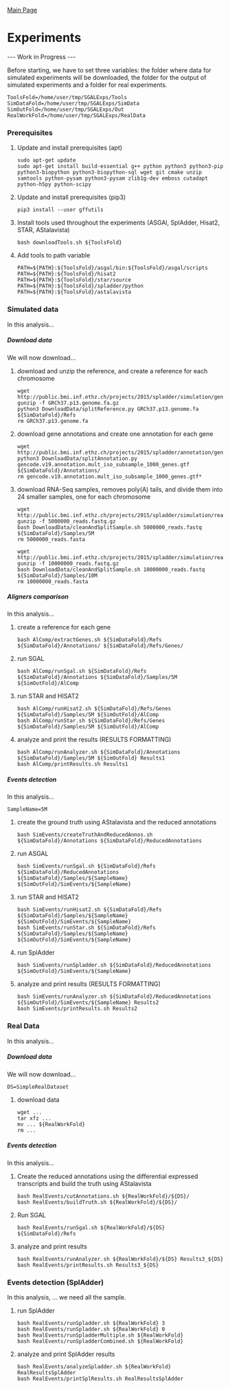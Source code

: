 [Main Page](index)

# Experiments

--- Work in Progress ---

Before starting, we have to set three variables: the folder where data for simulated experiments will be downloaded, the folder for the output of simulated experiments and a folder for real experiments.
```
ToolsFold=/home/user/tmp/SGALExps/Tools
SimDataFold=/home/user/tmp/SGALExps/SimData
SimOutFold=/home/user/tmp/SGALExps/Out
RealWorkFold=/home/user/tmp/SGALExps/RealData
```

### Prerequisites
1. Update and install prerequisites (apt)
    ```
    sudo apt-get update
    sudo apt-get install build-essential g++ python python3 python3-pip python3-biopython python3-biopython-sql wget git cmake unzip samtools python-pysam python3-pysam zlib1g-dev emboss cutadapt python-h5py python-scipy
    ```
2. Update and install prerequisites (pip3)
    ```
    pip3 install --user gffutils
    ```
3. Install tools used throughout the experiments (ASGAl, SplAdder, Hisat2, STAR, AStalavista) 
    ```
    bash downloadTools.sh ${ToolsFold}
    ```
4. Add tools to path variable
    ```
    PATH=${PATH}:${ToolsFold}/asgal/bin:${ToolsFold}/asgal/scripts
    PATH=${PATH}:${ToolsFold}/hisat2
    PATH=${PATH}:${ToolsFold}/star/source
    PATH=${PATH}:${ToolsFold}/spladder/python
    PATH=${PATH}:${ToolsFold}/astalavista
    ```

### Simulated data
In this analysis...
##### Download data
We will now download...
1. download and unzip the reference, and create a reference for each chromosome
    ```
    wget http://public.bmi.inf.ethz.ch/projects/2015/spladder/simulation/genome/GRCh37.p13.genome.fa.gz
    gunzip -f GRCh37.p13.genome.fa.gz
    python3 DownloadData/splitReference.py GRCh37.p13.genome.fa ${SimDataFold}/Refs
    rm GRCh37.p13.genome.fa
    ```

2. download gene annotations and create one annotation for each gene
    ```
    wget http://public.bmi.inf.ethz.ch/projects/2015/spladder/annotation/gencode.v19.annotation.mult_iso_subsample_1000_genes.gtf
    python3 DownloadData/splitAnnotation.py gencode.v19.annotation.mult_iso_subsample_1000_genes.gtf ${SimDataFold}/Annotations/
    rm gencode.v19.annotation.mult_iso_subsample_1000_genes.gtf*
    ```
3. download RNA-Seq samples, removes poly(A) tails, and divide them into 24 smaller samples, one for each chromosome
    ```
    wget http://public.bmi.inf.ethz.ch/projects/2015/spladder/simulation/reads/5000000_reads.fastq.gz
    gunzip -f 5000000_reads.fastq.gz
    bash DownloadData/cleanAndSplitSample.sh 5000000_reads.fastq ${SimDataFold}/Samples/5M
    rm 5000000_reads.fasta
    
    wget http://public.bmi.inf.ethz.ch/projects/2015/spladder/simulation/reads/10000000_reads.fastq.gz
    gunzip -f 10000000_reads.fastq.gz
    bash DownloadData/cleanAndSplitSample.sh 10000000_reads.fastq ${SimDataFold}/Samples/10M
    rm 10000000_reads.fasta
    ```

##### Aligners comparison
In this analysis...
1. create a reference for each gene
    ```
    bash AlComp/extractGenes.sh ${SimDataFold}/Refs ${SimDataFold}/Annotations/ ${SimDataFold}/Refs/Genes/
    ```
2. run SGAL
    ```
    bash AlComp/runSgal.sh ${SimDataFold}/Refs ${SimDataFold}/Annotations ${SimDataFold}/Samples/5M ${SimOutFold}/AlComp
    ```
3. run STAR and HISAT2
    ```
    bash AlComp/runHisat2.sh ${SimDataFold}/Refs/Genes ${SimDataFold}/Samples/5M ${SimOutFold}/AlComp
    bash AlComp/runStar.sh ${SimDataFold}/Refs/Genes ${SimDataFold}/Samples/5M ${SimOutFold}/AlComp
    ```
4. analyze and print the results (RESULTS FORMATTING)
    ```
    bash AlComp/runAnalyzer.sh ${SimDataFold}/Annotations ${SimDataFold}/Samples/5M ${SimOutFold} Results1
    bash AlComp/printResults.sh Results1
    ```

##### Events detection
In this analysis...
```
SampleName=5M
```
1. create the ground truth using AStalavista and the reduced annotations
    ```
    bash SimEvents/createTruthAndReducedAnnos.sh ${SimDataFold}/Annotations ${SimDataFold}/ReducedAnnotations
    ```
2. run ASGAL
    ```
    bash SimEvents/runSgal.sh ${SimDataFold}/Refs ${SimDataFold}/ReducedAnnotations ${SimDataFold}/Samples/${SampleName} ${SimOutFold}/SimEvents/${SampleName}
    ```
3. run STAR and HISAT2
    ```
    bash SimEvents/runHisat2.sh ${SimDataFold}/Refs ${SimDataFold}/Samples/${SampleName} ${SimOutFold}/SimEvents/${SampleName}
    bash SimEvents/runStar.sh ${SimDataFold}/Refs ${SimDataFold}/Samples/${SampleName} ${SimOutFold}/SimEvents/${SampleName}
    ```
4. run SplAdder
    ```
    bash SimEvents/runSpladder.sh ${SimDataFold}/ReducedAnnotations ${SimOutFold}/SimEvents/${SampleName}
    ```
5. analyze and print results (RESULTS FORMATTING)
    ```
    bash SimEvents/runAnalyzer.sh ${SimDataFold}/ReducedAnnotations ${SimOutFold}/SimEvents/${SampleName} Results2
    bash SimEvents/printResults.sh Results2
    ```

### Real Data
In this analysis...
##### Download data
We will now download...
```
DS=SimpleRealDataset
```
1. download data
    ```
    wget ...
    tar xfz ...
    mv ... ${RealWorkFold}
    rm ...
    ```
##### Events detection
In this analysis...
1. Create the reduced annotations using the differential expressed transcripts and build the truth using AStalavista
    ```
    bash RealEvents/cutAnnotations.sh ${RealWorkFold}/${DS}/
    bash RealEvents/buildTruth.sh ${RealWorkFold}/${DS}/
    ```
2. Run SGAL
    ```
    bash RealEvents/runSgal.sh ${RealWorkFold}/${DS} ${SimDataFold}/Refs
    ```
3. analyze and print results
    ```
    bash RealEvents/runAnalyzer.sh ${RealWorkFold}/${DS} Results3_${DS}
    bash RealEvents/printResults.sh Results3_${DS}
    ```
### Events detection (SplAdder)
In this analysis, ... we need all the sample.
1. run SplAdder
    ```
    bash RealEvents/runSpladder.sh ${RealWorkFold} 3
    bash RealEvents/runSpladder.sh ${RealWorkFold} 0
    bash RealEvents/runSpladderMultiple.sh ${RealWorkFold}
    bash RealEvents/runSpladderCombined.sh ${RealWorkFold}
    ```
2. analyze and print SplAdder results
    ```
    bash RealEvents/analyzeSpladder.sh ${RealWorkFold} RealResultsSplAdder
    bash RealEvents/printSplResults.sh RealResultsSplAdder
    ```
